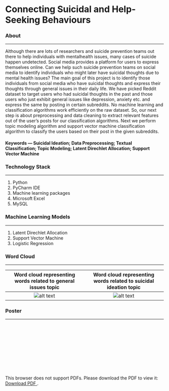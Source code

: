 Connecting Suicidal and Help-Seeking Behaviours
==================================================

### About ###
-----------------------------
Although there are lots of researchers and suicide prevention teams out there to help individuals with mentalhealth issues, many cases of suicide happen undetected. Social media provides a platform for users to express themselves online. Can we help such suicide prevention teams on social media to identify individuals who might later have suicidal thoughts due to mental health issues? The main goal of this project is to identify those individuals from social media who have suicidal thoughts and express their thoughts through general issues in their daily life. We have picked Reddit dataset to target users who had suicidal thoughts in the past and those users who just exhibit general issues like depression, anxiety etc. and express the same by posting in certain subreddits. No machine learning and classification algorithms work efficiently on the raw dataset. So, our next step is about preprocessing and data cleaning to extract relevant features out of the user’s posts for our classification algorithms. Next we perform topic modeling algorithm and support vector machine classification algorithm to classify the users based on their post in the given subreddits.

#### Keywords — Suicidal Ideation; Data Preprocessing; Textual Classification; Topic Modeling; Latent Direchlet Allocation; Support Vector Machine ####

### Technology Stack ### 
-----------------------------
1. Python
2. PyCharm IDE
3. Machine learning packages
4. Microsoft Excel
5. MySQL

### Machine Learning Models ###
-----------------------------
1. Latent Direchlet Allocation 
2. Support Vector Machine
3. Logistic Regression

### Word Cloud ###
-----------------------------

Word cloud representing words related to general issues topic |  Word cloud representing words related to suicidal ideation topic
:-------------------------:|:-------------------------:
![alt text](https://github.com/kushg18/suicidal-ideation-detection/blob/master/bagOfWords/mentalBOW.png)  |  ![alt text](https://github.com/kushg18/suicidal-ideation-detection/blob/master/bagOfWords/suicideBOW.png)

### Poster ###
-----------------------------

<object data="https://github.com/kushg18/suicidal-ideation-detection/blob/master/poster/poster.pdf" type="application/pdf" width="700px" height="700px">
    <embed src="https://github.com/kushg18/suicidal-ideation-detection/blob/master/poster/poster.pdf">
        <p>This browser does not support PDFs. Please download the PDF to view it: 
            <a href="https://github.com/kushg18/suicidal-ideation-detection/blob/master/poster/poster.pdf">Download PDF
            </a>.
        </p>
    </embed>
</object>